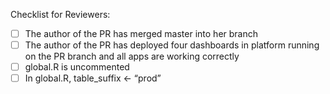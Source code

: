 Checklist for Reviewers:

- [ ] The author of the PR has merged master into her branch
- [ ] The author of the PR has deployed four dashboards in platform running on the PR branch and all apps are working correctly
- [ ] global.R is uncommented
- [ ] In global.R, table_suffix <- “prod”